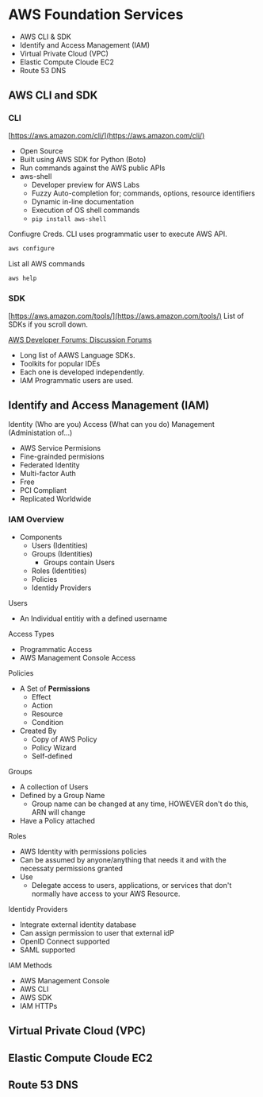 # AWS Foundation Services
- AWS CLI & SDK
- Identify and Access Management (IAM)
- Virtual Private Cloud (VPC)
- Elastic Compute Cloude EC2
- Route 53 DNS

## AWS CLI and SDK
### CLI
[https://aws.amazon.com/cli/](https://aws.amazon.com/cli/)
- Open Source
- Built using AWS SDK for Python (Boto)
- Run commands against the AWS public APIs
- aws-shell
  - Developer preview for AWS Labs
  - Fuzzy Auto-completion for; commands, options, resource identifiers
  - Dynamic in-line documentation 
  - Execution of OS shell commands
  - `pip install aws-shell`

Confiugre Creds. CLI uses programmatic user to execute AWS API.
```bash
aws configure
```

List all AWS commands
```bash
aws help
```

### SDK
[https://aws.amazon.com/tools/](https://aws.amazon.com/tools/) List of SDKs if you scroll down.

[AWS Developer Forums: Discussion Forums](https://forums.aws.amazon.com)

* Long list of AAWS Language SDKs.
* Toolkits for popular IDEs
* Each one is developed independently.
* IAM Programmatic users are used.

## Identify and Access Management (IAM)
Identity (Who are you) Access (What can you do) Management (Administation of...)
* AWS Service Permisions
* Fine-grainded permisions
* Federated Identity
* Multi-factor Auth
* Free
* PCI Compliant
* Replicated Worldwide

### IAM Overview
- Components
  - Users (Identities)
  - Groups (Identities)
    - Groups contain Users
  - Roles (Identities)
  - Policies
  - Identidy Providers

Users
- An Individual entitiy with a defined username

Access Types
- Programmatic Access
- AWS Management Console Access

Policies
- A Set of **Permissions**
  - Effect
  - Action
  - Resource
  - Condition
- Created By
  - Copy of AWS Policy
  - Policy Wizard
  - Self-defined

Groups
- A collection of Users
- Defined by a Group Name
  - Group name can be changed at any time, HOWEVER don't do this, ARN will change
- Have a Policy attached

Roles
- AWS Identity with permissions policies
- Can be assumed by anyone/anything that needs it and with the necessaty permissions granted
- Use
  - Delegate access to users, applications, or services that don't normally have access to your AWS Resource.

Identidy Providers
- Integrate external identity database
- Can assign permission to user that external idP
- OpenID Connect supported
- SAML supported

IAM Methods
- AWS Management Console
- AWS CLI
- AWS SDK
- IAM HTTPs

## Virtual Private Cloud (VPC)
## Elastic Compute Cloude EC2
## Route 53 DNS
